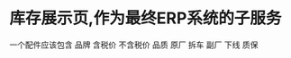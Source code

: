 # 库存展示页,作为最终ERP系统的子服务
一个配件应该包含
    品牌
    含税价
    不含税价
    品质
        原厂
        拆车
        副厂
        下线
    质保